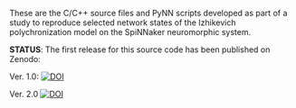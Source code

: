 These are the C/C++ source files and PyNN scripts developed as part of a study to reproduce selected network states of the Izhikevich polychronization model on the SpiNNaker neuromorphic system.

**STATUS**: The first release for this source code has been published on Zenodo: 

Ver. 1.0: [![DOI](https://zenodo.org/badge/DOI/10.5281/zenodo.1435026.svg)](https://doi.org/10.5281/zenodo.1435026)

Ver. 2.0  [![DOI](https://zenodo.org/badge/DOI/10.5281/zenodo.1435831.svg)](https://doi.org/10.5281/zenodo.1435831)
